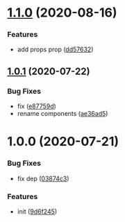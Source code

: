 # [1.1.0](https://github.com/dword-design/buefy-addons/compare/v1.0.1...v1.1.0) (2020-08-16)


### Features

* add props prop ([dd57632](https://github.com/dword-design/buefy-addons/commit/dd5763287dc5d682a0c1f88326530bc04bc1af4e))

## [1.0.1](https://github.com/dword-design/buefy-addons/compare/v1.0.0...v1.0.1) (2020-07-22)


### Bug Fixes

* fix ([e87759d](https://github.com/dword-design/buefy-addons/commit/e87759d285b9a501142c4b51546e2e47eac97a07))
* rename components ([ae36ad5](https://github.com/dword-design/buefy-addons/commit/ae36ad5181b0bd0099fa45cfd44f83f3a7f38377))

# 1.0.0 (2020-07-21)


### Bug Fixes

* fix dep ([03874c3](https://github.com/dword-design/buefy-addons/commit/03874c3af54bb0d2f323e50116878120f5db9229))


### Features

* init ([9d6f245](https://github.com/dword-design/buefy-addons/commit/9d6f2455594236307b4ec41735dba05bc05b271f))
